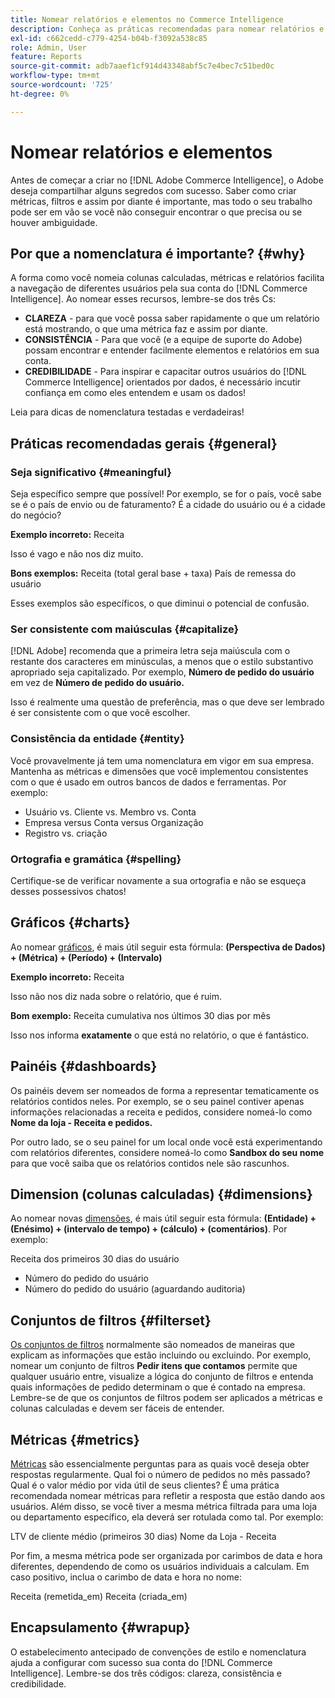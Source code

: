 ```yaml
---
title: Nomear relatórios e elementos no Commerce Intelligence
description: Conheça as práticas recomendadas para nomear relatórios e elementos no [!DNL Commerce Intelligence].
exl-id: c662cedd-c779-4254-b04b-f3092a538c85
role: Admin, User
feature: Reports
source-git-commit: adb7aaef1cf914d43348abf5c7e4bec7c51bed0c
workflow-type: tm+mt
source-wordcount: '725'
ht-degree: 0%

---
```


# Nomear relatórios e elementos

Antes de começar a criar no [!DNL Adobe Commerce Intelligence], o Adobe deseja compartilhar alguns segredos com sucesso. Saber como criar métricas, filtros e assim por diante é importante, mas todo o seu trabalho pode ser em vão se você não conseguir encontrar o que precisa ou se houver ambiguidade.

## Por que a nomenclatura é importante? {#why}

A forma como você nomeia colunas calculadas, métricas e relatórios facilita a navegação de diferentes usuários pela sua conta do [!DNL Commerce Intelligence]. Ao nomear esses recursos, lembre-se dos três Cs:

* **CLAREZA** - para que você possa saber rapidamente o que um relatório está mostrando, o que uma métrica faz e assim por diante.
* **CONSISTÊNCIA** - Para que você (e a equipe de suporte do Adobe) possam encontrar e entender facilmente elementos e relatórios em sua conta.
* **CREDIBILIDADE** - Para inspirar e capacitar outros usuários do [!DNL Commerce Intelligence] orientados por dados, é necessário incutir confiança em como eles entendem e usam os dados!

Leia para dicas de nomenclatura testadas e verdadeiras!

## Práticas recomendadas gerais {#general}

### Seja significativo {#meaningful}

Seja específico sempre que possível! Por exemplo, se for o país, você sabe se é o país de envio ou de faturamento? É a cidade do usuário ou é a cidade do negócio?

**Exemplo incorreto:**
Receita

Isso é vago e não nos diz muito.

**Bons exemplos:**
Receita (total geral base + taxa)
País de remessa do usuário

Esses exemplos são específicos, o que diminui o potencial de confusão.

### Ser consistente com maiúsculas {#capitalize}

[!DNL Adobe] recomenda que a primeira letra seja maiúscula com o restante dos caracteres em minúsculas, a menos que o estilo substantivo apropriado seja capitalizado. Por exemplo, **Número de pedido do usuário** em vez de **Número de pedido do usuário.**

Isso é realmente uma questão de preferência, mas o que deve ser lembrado é ser consistente com o que você escolher.

### Consistência da entidade {#entity}

Você provavelmente já tem uma nomenclatura em vigor em sua empresa. Mantenha as métricas e dimensões que você implementou consistentes com o que é usado em outros bancos de dados e ferramentas. Por exemplo:

* Usuário vs. Cliente vs. Membro vs. Conta
* Empresa versus Conta versus Organização
* Registro vs. criação

### Ortografia e gramática {#spelling}

Certifique-se de verificar novamente a sua ortografia e não se esqueça desses possessivos chatos!

## Gráficos {#charts}

Ao nomear [gráficos](../tutorials/using-visual-report-builder.md), é mais útil seguir esta fórmula: **(Perspectiva de Dados) + (Métrica) + (Período) + (Intervalo)**

**Exemplo incorreto:**
Receita

Isso não nos diz nada sobre o relatório, que é ruim.

**Bom exemplo:**
Receita cumulativa nos últimos 30 dias por mês

Isso nos informa **exatamente** o que está no relatório, o que é fantástico.

## Painéis {#dashboards}

Os painéis devem ser nomeados de forma a representar tematicamente os relatórios contidos neles. Por exemplo, se o seu painel contiver apenas informações relacionadas a receita e pedidos, considere nomeá-lo como **Nome da loja - Receita e pedidos.**

Por outro lado, se o seu painel for um local onde você está experimentando com relatórios diferentes, considere nomeá-lo como **Sandbox do seu nome** para que você saiba que os relatórios contidos nele são rascunhos.

## Dimension (colunas calculadas) {#dimensions}

Ao nomear novas [dimensões](../data-analyst/data-warehouse-mgr/creating-calculated-columns.md), é mais útil seguir esta fórmula: **(Entidade) + (Enésimo) + (intervalo de tempo) + (cálculo) + (comentários)**. Por exemplo:

Receita dos primeiros 30 dias do usuário
* Número do pedido do usuário
* Número do pedido do usuário (aguardando auditoria)

## Conjuntos de filtros {#filterset}

[Os conjuntos de filtros](../data-user/reports/ess-manage-data-filters.md) normalmente são nomeados de maneiras que explicam as informações que estão incluindo ou excluindo. Por exemplo, nomear um conjunto de filtros **Pedir itens que contamos** permite que qualquer usuário entre, visualize a lógica do conjunto de filtros e entenda quais informações de pedido determinam o que é contado na empresa. Lembre-se de que os conjuntos de filtros podem ser aplicados a métricas e colunas calculadas e devem ser fáceis de entender.

## Métricas {#metrics}

[Métricas](../data-user/reports/ess-manage-data-metrics.md) são essencialmente perguntas para as quais você deseja obter respostas regularmente. Qual foi o número de pedidos no mês passado? Qual é o valor médio por vida útil de seus clientes? É uma prática recomendada nomear métricas para refletir a resposta que estão dando aos usuários. Além disso, se você tiver a mesma métrica filtrada para uma loja ou departamento específico, ela deverá ser rotulada como tal. Por exemplo:

LTV de cliente médio (primeiros 30 dias)
Nome da Loja - Receita

Por fim, a mesma métrica pode ser organizada por carimbos de data e hora diferentes, dependendo de como os usuários individuais a calculam. Em caso positivo, inclua o carimbo de data e hora no nome:

Receita (remetida\_em)
Receita (criada\_em)

## Encapsulamento {#wrapup}

O estabelecimento antecipado de convenções de estilo e nomenclatura ajuda a configurar com sucesso sua conta do [!DNL Commerce Intelligence]. Lembre-se dos três códigos: clareza, consistência e credibilidade.
